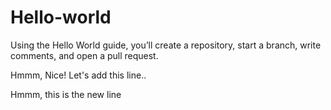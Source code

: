 # Hello-world
Using the Hello World guide, you’ll create a repository, start a branch, write comments, and open a pull request.

Hmmm, Nice! Let's add this line..

Hmmm, this is the new line
